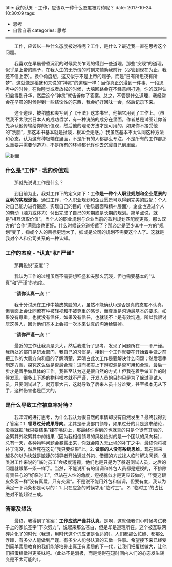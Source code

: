 title: 我的认知 - 工作，应该以一种什么态度被对待呢？
date: 2017-10-24 10:30:09
tags: 
- 思考
- 自言自语
categories: 思考

----------

&emsp;&emsp;工作，应该以一种什么态度被对待呢？工作，是什么？最近我一直在思考这个问题。

&emsp;&emsp;我喜欢在早晨昏昏沉沉的时候灵关乍现的得到一些道理，那些“突现”的道理，似乎是上帝的赐予，在我人生的无所谓的时刻来辅助我前行（尽管到现在为止，我还不信上帝）。换个角度想，这又似乎不是上帝的赐予，而是“日有所思夜有所梦”，这就像是稻盛和夫说的“神灵”的道理一样：当你真正沉浸到一件事、一段思考中的时候，在你睡觉或者放松的时候，大脑回路会在不经意间打通，你的既得认知会得到升华，然后这个“神灵”就告诉你了答案。总之，不管是什么道理，我经常会在早晨的时候得到一些结论性的东西，我会好好回味一会，然后记录下来。

<!-- more -->

&emsp;&emsp;这个道理，被稻盛和夫写到了《干法》这本书里，他把它用到了工作上。（虽然我不太欣赏日本人的成功哲学，有一种洗脑的成分在里面，作者总是试图让你首先承认他传输给你的价值观，然后他的理论方法才是可用的，如果你不接受他的”洗脑“，那这本书基本就是扯淡，根本会无感。）我虽然基本不太认同这种方法和心态，认为这有种极端在里面，不是所有的人都那么专注，不是所有的工作都那么重要并需要创造力，不是所有的环境都允许你去沉浸自己到里面。

![封面](/images/workhard.jpg)

### 什么是"工作" - 我的价值观         

&emsp;&emsp;那就先说说工作是什么？

&emsp;&emsp;到目前为止，我对工作下的定义如下：**工作是一种个人职业规划和企业愿景的互利的实现途径**。通过工作，个人职业规划和企业愿景可以得到完美的匹配：个人对自己能力进行锻造、实现自己的目的（物质层面和精神层面），企业也通过个人的劳动（脑力或体力）付出完成了自己的短期或是长期的规划。简单点说，就是”相互汲取价值”。当个人的职业规划与企业当前的盈利规划匹配度更高，那么双方的”合作“满意度也更好。什么时候该分道扬镳了？那必定是至少其中一方的”规划“变了，抑或个人的目标更远大了，抑或是公司的规划不需要这个人了。这就是我对个人和公司关系的一种认知。

### 工作的态度 - "认真"和"严谨"

&emsp;&emsp;那再说说”态度”？

&emsp;&emsp;我认为工作的过程虽然不需要想稻盛和夫那么沉浸，但也需要基本的”认真”和”严谨“的态度。

&emsp;&emsp;**“请你认真一点！”** 

&emsp;&emsp;我十分讨厌在工作中嬉皮笑脸的人，虽然不能确认ta是否是真的态度不认真，但表面上会让同僚有种被轻视和不被尊重的感觉，而尊重是沟通最基本的要求，如果没有尊重，也就没有信任，如果没有信任，也就谈不上是有效沟通。所以我很讨厌这类人，因为他们基本上会把一次本来认真的沟通给毁掉。

&emsp;&emsp;**“请你严谨一点！”** 

&emsp;&emsp;最近的工作让我真是头大，然后我进行了思考，发现了问题所在——不严谨。我所处的部门是研发部门，我自己的习惯是，接到一个工作就要在开始着手做之前把工作的大局方向和目的了解清楚，弄明白此次工作是要解决什么问题；然后着手制定方案，探究这么做是否最合理；进而核实上下游资源是否可用和合理，最后一步才是着手做具体的工作。我甚至认为这是很自然的方式！但我在着手做工作的时候发现，很多上下游的物料根本就不严谨，开发人员的目的只是为了躲过测试人员，只要测试过了，就万事大吉，这就导致了后来人员十分难受，甚至根本无从下手，这种伤害也是巨大的。

### 是什么导致工作被草率对待？

&emsp;&emsp;我深深的进行思考，为什么我认为很自然的事情却没有自然发生？最终我得到了答案：1. **领导过分成果导向**。尤其是研发部门领导，如果过分的只是追求结论，没事就把”我只要结果”挂在嘴边上，那最终你得到的也就真的只是个徒有其表的、金絮其外败絮其中的结果（因为我相信领导的风格绝对的是一个团队的风向标），总有一天，各种物料问题会暴露出来，你就会陷入无止境的补丁之中，最终你将被补丁淹没，然后死在这句”我只要结果”上。2. **做事的人没有系统思维**。现在越来越多的以为快就是敏捷的领导者开始通过外包、借调的方式找人临时解决问题，但类对工作来说的”临时员工”会极度短视，他们也是只是为了躲避测试人员，之后的问题就跟第一条一样了。当然，不能说所有的借调和外包人员都是短视的，不排除有责任心的”好临时工”，但站在人性的角度，短视貌似才是更应该做的，毕竟这跟皮条客一样”没有真爱，只有交易“。不是说不能用外包和借调，但要有度，我认为满足一下两条都是可以的：1. 只在应急的时候才用”临时工“。 2. ”临时工“的占比绝对不能超过三成。

### 答案及想法

&emsp;&emsp;最终，我得到了答案：**工作应该严谨并认真**。是啊，这就像我们小时候考试卷子上的家长签字”下次努力“，说起来那么苍白，但是却是道理所在。这个被互联网碎片化了的时代（我想，用时代这个词应该是合适的），人们都那么忙碌、都那么浮躁，有多少人能做到严谨、有多少人能够认真的去做一件事。希望接下来已经受到简单素质教育的我们能够培养出真正有素质的下一代，让我们把蛋糕做大，让他们把蛋糕做得更美味吧。（此处不是消极，而是觉得在短时间内人们的心态发生转变是不太可能的）。